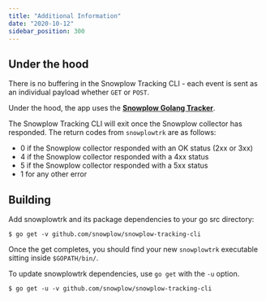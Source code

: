 ```yaml
---
title: "Additional Information"
date: "2020-10-12"
sidebar_position: 300
---
```


## Under the hood

There is no buffering in the Snowplow Tracking CLI - each event is sent as an individual payload whether `GET` or `POST`.

Under the hood, the app uses the [**Snowplow Golang Tracker**](https://github.com/snowplow/snowplow-golang-tracker).

The Snowplow Tracking CLI will exit once the Snowplow collector has responded. The return codes from `snowplowtrk` are as follows:

- 0 if the Snowplow collector responded with an OK status (2xx or 3xx)
- 4 if the Snowplow collector responded with a 4xx status
- 5 if the Snowplow collector responded with a 5xx status
- 1 for any other error

## Building

Add snowplowtrk and its package dependencies to your go src directory:

```
$ go get -v github.com/snowplow/snowplow-tracking-cli
```

Once the get completes, you should find your new `snowplowtrk` executable sitting inside `$GOPATH/bin/`.

To update snowplowtrk dependencies, use `go get` with the `-u` option.

```
$ go get -u -v github.com/snowplow/snowplow-tracking-cli
```
